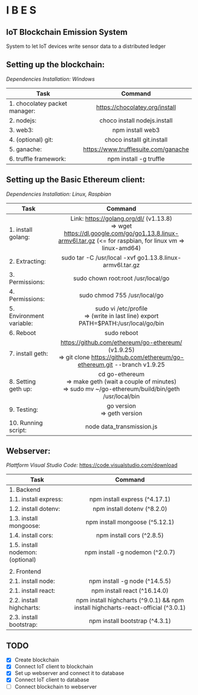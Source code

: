 # I B E S 
## IoT Blockchain Emission System
System to let IoT devices write sensor data to a distributed ledger

## Setting up the blockchain:
_Dependencies Installation: Windows_

| Task                           | Command                                |
|--------------------------------|:--------------------------------------:|
| 1. chocolatey packet manager:  | https://chocolatey.org/install         |
| 2. nodejs:                     | choco install nodejs.install           |
| 3. web3:                       | npm install web3                       |
| 4. (optional) git:             | choco installl git.install             |
| 5. ganache:                    | https://www.trufflesuite.com/ganache   |
| 6. truffle framework:          | npm install -g truffle                 |


## Setting up the Basic Ethereum client:
_Dependencies Installation: Linux, Raspbian_

| Task                     | Command                                                         |
|--------------------------|:---------------------------------------------------------------:|
| 1. install golang:       |     Link: https://golang.org/dl/ (v1.13.8) <br>=> wget https://dl.google.com/go/go1.13.8.linux-armv6l.tar.gz  (<= for raspbian, for linux vm => linux-amd64) |
| 2. Extracting:           |       sudo tar -C /usr/local -xvf go1.13.8.linux-armv6l.tar.gz |
| 3. Permissions:          |       sudo chown root:root /usr/local/go |
| 4. Permissions:          |       sudo chmod 755 /usr/local/go |
| 5. Environment variable: |       sudo vi /etc/profile   <br>=> (write in last line)    export PATH=$PATH:/usr/local/go/bin |
| 6. Reboot                |       sudo reboot |
| 7. install geth:         |       https://github.com/ethereum/go-ethereum/ (v1.9.25) <br>=> git clone https://github.com/ethereum/go-ethereum.git --branch v1.9.25 |
| 8. Setting geth up:      |       cd go-ethereum      <br>=>    make geth (wait a couple of minutes)    <br>=> sudo mv ~/go-ethereum/build/bin/geth /usr/local/bin |
| 9. Testing:              |       go version          <br>=> geth version |
| 10. Running script:      |       node data_transmission.js |


## Webserver:
_Plattform Visual Studio Code:_ https://code.visualstudio.com/download 

| Task                             | Command                                                                            |
|----------------------------------|:----------------------------------------------------------------------------------:|
| 1. Backend                       |                                                                                    |
| 1.1. install express:            | npm install express (^4.17.1)                                                      |
| 1.2. install dotenv:             | npm install dotenv (^8.2.0)                                                        |
| 1.3. install mongoose:           | npm install mongoose (^5.12.1)                                                     |
| 1.4. install cors:               | npm install cors (^2.8.5)                                                          |
| 1.5. install nodemon: (optional) | npm install -g nodemon (^2.0.7)                                                    |
|                                  |                                                                                    |
| 2. Frontend                      |                                                                                    |
| 2.1. install node:               | npm install -g node (^14.5.5)                                                      |
| 2.1. install react:              | npm install react (^16.14.0)                                                       |
| 2.2. install highcharts:         | npm install highcharts (^9.0.1) && npm install highcharts-react-official (^3.0.1)  |
| 2.3. install bootstrap:          | npm install bootstrap (^4.3.1)                                                     |



## TODO
- [x] Create blockchain 
- [x] Connect IoT client to blockchain 
- [x] Set up webserver and connect it to database
- [x] Connect IoT client to database
- [ ] Connect blockchain to webserver
